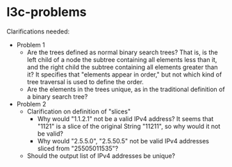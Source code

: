 # l3c-problems

Clarifications needed:

* Problem 1
    * Are the trees defined as normal binary search trees? That is, is the left
      child of a node the subtree containing all elements less than it, and
      the right child the subtree containing all elements greater than it? It
      specifies that "elements appear in order," but not which kind of tree
      traversal is used to define the order.
    * Are the elements in the trees unique, as in the traditional definition of
      a binary search tree?
* Problem 2
    * Clarification on definition of "slices"
        * Why would "1.1.2.1" not be a valid IPv4 address? It seems that "1121"
          is a slice of the original String "11211", so why would it not be
          valid?
        * Why would "2.5.5.0", "2.5.50.5" not be valid IPv4 addresses sliced
          from "25505011535"?
    * Should the output list of IPv4 addresses be unique?
